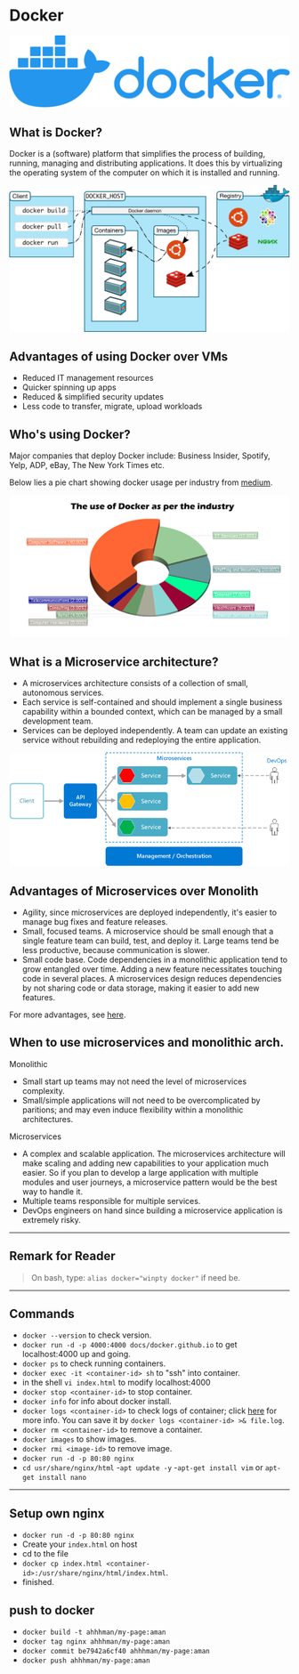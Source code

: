 # Docker
![](imgs/docker.png)
## What is Docker?
Docker is a (software) platform that simplifies the process of building, running, managing and distributing applications. It does this by virtualizing the operating system of the computer on which it is installed and running.

![](imgs/architecture.svg)
## Advantages of using Docker over VMs
- Reduced IT management resources
- Quicker spinning up apps
- Reduced & simplified security updates
- Less code to transfer, migrate, upload workloads

## Who's using Docker?
Major companies that deploy Docker include: Business Insider, Spotify, Yelp, ADP, eBay, The New York Times etc.

Below lies a pie chart showing docker usage per industry from [medium](https://medium.com/@tao_66792/interesting-facts-companies-and-the-use-of-docker-948baa8cf309).

![](imgs/pie_chart.png)

## What is a Microservice architecture?
- A microservices architecture consists of a collection of small, autonomous services. 
- Each service is self-contained and should implement a single business capability within a bounded context, which can be managed by a small development team.
- Services can be deployed independently. A team can update an existing service without rebuilding and redeploying the entire application.

![](imgs/microservices.png)

## Advantages of Microservices over Monolith 
- Agility, since microservices are deployed independently, it's easier to manage bug fixes and feature releases. 
- Small, focused teams. A microservice should be small enough that a single feature team can build, test, and deploy it. Large teams tend be less productive, because communication is slower.
- Small code base. Code dependencies in a monolithic application tend to grow entangled over time. Adding a new feature necessitates touching code in several places. A microservices design reduces dependencies by not sharing code or data storage, making it easier to add new features. 

For more advantages, see [here](https://docs.microsoft.com/en-us/azure/architecture/guide/architecture-styles/microservices).

## When to use microservices and monolithic arch.

Monolithic
- Small start up teams may not need the level of microservices complexity. 
- Small/simple applications will not need to be overcomplicated by paritions; and may even induce flexibility within a monolithic architectures.

Microservices
- A complex and scalable application. The microservices architecture will make scaling and adding new capabilities to your application much easier. So if you plan to develop a large application with multiple modules and user journeys, a microservice pattern would be the best way to handle it.
- Multiple teams responsible for multiple services.
- DevOps engineers on hand since building a microservice application is extremely risky.

---

## Remark for Reader
> On bash, type: `alias docker="winpty docker"` if need be.

---
## Commands

- `docker --version` to check version.
- `docker run -d -p 4000:4000 docs/docker.github.io` to get localhost:4000 up and going.
- `docker ps` to check running containers.
- `docker exec -it <container-id> sh` to "ssh" into container. 
- in the shell `vi index.html` to modify localhost:4000
- `docker stop <container-id>` to stop container. 
- `docker info` for info about docker install.
- `docker logs <container-id>` to check logs of container; click [here](https://docs.docker.com/engine/reference/commandline/logs/) for more info. You can save it by `docker logs <container-id> >& file.log`.
- `docker rm <container-id>` to remove a container.
- `docker images` to show images.
- `docker rmi <image-id>` to remove image.
- `docker run -d -p 80:80 nginx`
- `cd usr/share/nginx/html`
-`apt update -y`
-`apt-get install vim` or `apt-get install nano`

---
## Setup own nginx
- `docker run -d -p 80:80 nginx`
- Create your `index.html` on host
- cd to the file
- `docker cp index.html <container-id>:/usr/share/nginx/html/index.html`.
- finished.

## push to docker
- `docker build -t ahhhman/my-page:aman`
- `docker tag nginx ahhhman/my-page:aman`
- `docker commit be7942a6cf40 ahhhman/my-page:aman`
- `docker push ahhhman/my-page:aman`